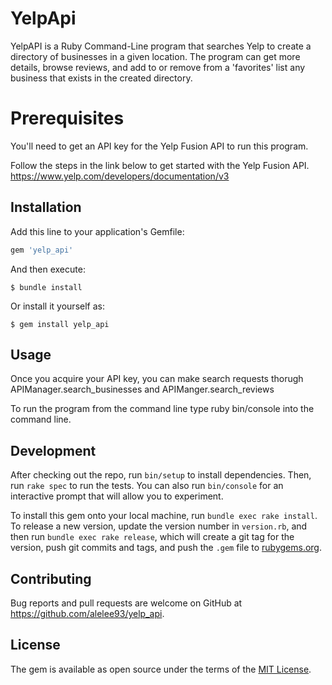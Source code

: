 # YelpApi

YelpAPI is a Ruby Command-Line program that searches Yelp to create a directory of businesses in a given location. The program can get more details, browse reviews, and add to or remove from a 'favorites' list any business that exists in the created directory. 

# Prerequisites

You'll need to get an API key for the Yelp Fusion API to run this program.

Follow the steps in the link below to get started with the Yelp Fusion API.
https://www.yelp.com/developers/documentation/v3


## Installation

Add this line to your application's Gemfile:

```ruby
gem 'yelp_api'
```

And then execute:

    $ bundle install

Or install it yourself as:

    $ gem install yelp_api

## Usage

Once you acquire your API key, you can make search requests thorugh APIManager.search_businesses and APIManger.search_reviews

To run the program from the command line type ruby bin/console into the command line.


## Development

After checking out the repo, run `bin/setup` to install dependencies. Then, run `rake spec` to run the tests. You can also run `bin/console` for an interactive prompt that will allow you to experiment.

To install this gem onto your local machine, run `bundle exec rake install`. To release a new version, update the version number in `version.rb`, and then run `bundle exec rake release`, which will create a git tag for the version, push git commits and tags, and push the `.gem` file to [rubygems.org](https://rubygems.org).

## Contributing

Bug reports and pull requests are welcome on GitHub at https://github.com/alelee93/yelp_api.


## License

The gem is available as open source under the terms of the [MIT License](https://opensource.org/licenses/MIT).

